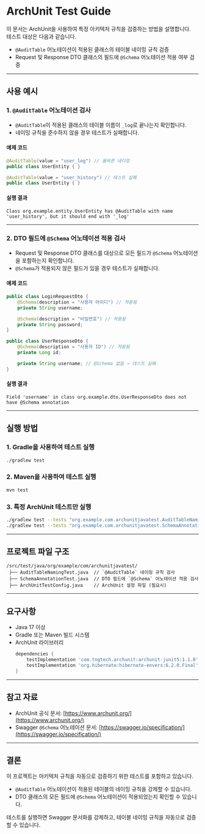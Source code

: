 # ArchUnit Test Guide

이 문서는 ArchUnit을 사용하여 특정 아키텍처 규칙을 검증하는 방법을 설명합니다.  
테스트 대상은 다음과 같습니다.

- `@AuditTable` 어노테이션이 적용된 클래스의 테이블 네이밍 규칙 검증
- Request 및 Response DTO 클래스의 필드에 `@Schema` 어노테이션 적용 여부 검증

---

## 사용 예시

### 1. `@AuditTable` 어노테이션 검사
- `@AuditTable`이 적용된 클래스의 테이블 이름이 `_log`로 끝나는지 확인합니다.
- 네이밍 규칙을 준수하지 않을 경우 테스트가 실패합니다.

#### 예제 코드
```java
@AuditTable(value = "user_log") // 올바른 네이밍
public class UserEntity { }
```
```java
@AuditTable(value = "user_history") // 테스트 실패
public class UserEntity { }
```

#### 실행 결과
```
Class org.example.entity.UserEntity has @AuditTable with name 'user_history', but it should end with '_log'
```

---

### 2. DTO 필드에 `@Schema` 어노테이션 적용 검사
- Request 및 Response DTO 클래스를 대상으로 모든 필드가 `@Schema` 어노테이션을 포함하는지 확인합니다.
- `@Schema`가 적용되지 않은 필드가 있을 경우 테스트가 실패합니다.

#### 예제 코드
```java
public class LoginRequestDto {
    @Schema(description = "사용자 아이디") // 적용됨
    private String username;

    @Schema(description = "비밀번호") // 적용됨
    private String password;
}
```
```java
public class UserResponseDto {
    @Schema(description = "사용자 ID") // 적용됨
    private Long id;

    private String username; // @Schema 없음 → 테스트 실패
}
```

#### 실행 결과
```
Field 'username' in class org.example.dto.UserResponseDto does not have @Schema annotation
```

---

## 실행 방법
### 1. Gradle을 사용하여 테스트 실행
```sh
./gradlew test
```

### 2. Maven을 사용하여 테스트 실행
```sh
mvn test
```

### 3. 특정 ArchUnit 테스트만 실행
```sh
./gradlew test --tests "org.example.com.archunitjavatest.AuditTableNamingTest"
./gradlew test --tests "org.example.com.archunitjavatest.SchemaAnnotationTest"
```

---

## 프로젝트 파일 구조
```
/src/test/java/org/example/com/archunitjavatest/
 ├── AuditTableNamingTest.java  // `@AuditTable` 네이밍 규칙 검사
 ├── SchemaAnnotationTest.java  // DTO 필드에 `@Schema` 어노테이션 적용 검사
 ├── ArchUnitTestConfig.java    // ArchUnit 설정 파일 (필요시)
```

---

## 요구사항
- Java 17 이상
- Gradle 또는 Maven 빌드 시스템
- ArchUnit 라이브러리
  ```groovy
  dependencies {
      testImplementation 'com.tngtech.archunit:archunit-junit5:1.1.0'
      testImplementation 'org.hibernate:hibernate-envers:6.2.0.Final' // `@AuditTable` 검사용
  }
  ```

---

## 참고 자료
- ArchUnit 공식 문서: [https://www.archunit.org/](https://www.archunit.org/)
- Swagger `@Schema` 어노테이션 문서: [https://swagger.io/specification/](https://swagger.io/specification/)

---

## 결론
이 프로젝트는 아키텍처 규칙을 자동으로 검증하기 위한 테스트를 포함하고 있습니다.
- `@AuditTable` 어노테이션이 적용된 테이블의 네이밍 규칙을 강제할 수 있습니다.
- DTO 클래스의 모든 필드에 `@Schema` 어노테이션이 적용되었는지 확인할 수 있습니다.

테스트를 실행하면 Swagger 문서화를 강제하고, 테이블 네이밍 규칙을 자동으로 검증할 수 있습니다.

